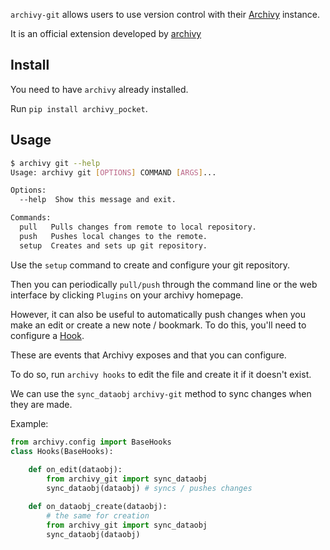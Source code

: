 `archivy-git` allows users to use version control with their [Archivy](https://archivy.github.io) instance.

It is an official extension developed by [archivy](https://github.com/archivy/)

## Install

You need to have `archivy` already installed.

Run `pip install archivy_pocket`.

## Usage

```bash
$ archivy git --help
Usage: archivy git [OPTIONS] COMMAND [ARGS]...

Options:
  --help  Show this message and exit.

Commands:
  pull   Pulls changes from remote to local repository.
  push   Pushes local changes to the remote.
  setup  Creates and sets up git repository.
```

Use the `setup` command to create and configure your git repository.

Then you can periodically `pull/push` through the command line or the web interface by clicking `Plugins` on your archivy homepage.

However, it can also be useful to automatically push changes when you make an edit or create a new note / bookmark. To do this, you'll need to configure a [Hook](https://archivy.github.io/reference/hooks).

These are events that Archivy exposes and that you can configure.

To do so, run `archivy hooks` to edit the file and create it if it doesn't exist.

We can use the `sync_dataobj` `archivy-git` method to sync changes when they are made.

Example:

```python
from archivy.config import BaseHooks
class Hooks(BaseHooks):
	
	def on_edit(dataobj):
		from archivy_git import sync_dataobj	
		sync_dataobj(dataobj) # syncs / pushes changes

	def on_dataobj_create(dataobj):
		# the same for creation
		from archivy_git import sync_dataobj	
		sync_dataobj(dataobj)
```
